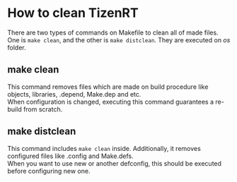 # How to clean TizenRT

There are two types of commands on Makefile to clean all of made files.  
One is ```make clean```, and the other is ```make distclean```. They are executed on *os* folder.

## make clean
This command removes files which are made on build procedure like objects, libraries, .depend, Make.dep and etc.  
When configuration is changed, executing this command guarantees a re-build from scratch.

## make distclean
This command includes ```make clean``` inside. Additionally, it removes configured files like .config and Make.defs.  
When you want to use new or another defconfig, this should be executed before configuring new one.
